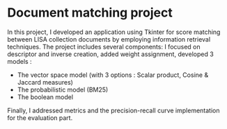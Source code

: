  # Document matching project

In this project, I developed an application using Tkinter for score matching between LISA collection documents by employing information retrieval techniques. The project includes several components: I focused on descriptor and inverse creation, added weight assignment, developed 3 models : 
- The vector space model (with 3 options : Scalar product, Cosine & Jaccard measures)
- The probabilistic model (BM25)
- The boolean model

Finally, I addressed metrics and the precision-recall curve implementation for the evaluation part.

